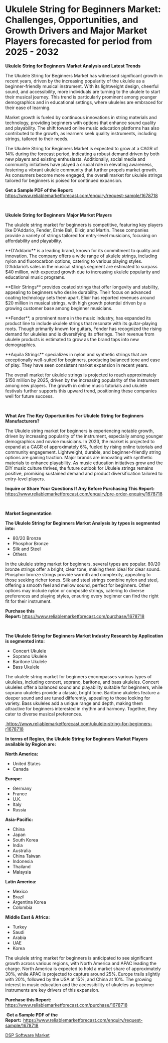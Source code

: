 <p><h1>Ukulele String for Beginners Market: Challenges, Opportunities, and Growth Drivers and Major Market Players forecasted for period from 2025 - 2032</h1></p><p><strong>Ukulele String for Beginners Market Analysis and Latest Trends</strong></p>
<p><p>The Ukulele String for Beginners Market has witnessed significant growth in recent years, driven by the increasing popularity of the ukulele as a beginner-friendly musical instrument. With its lightweight design, cheerful sound, and accessibility, more individuals are turning to the ukulele to start their musical journey. This trend is particularly prominent among younger demographics and in educational settings, where ukuleles are embraced for their ease of learning.</p><p>Market growth is fueled by continuous innovations in string materials and technology, providing beginners with options that enhance sound quality and playability. The shift toward online music education platforms has also contributed to the growth, as learners seek quality instruments, including strings, tailored to their needs.</p><p>The Ukulele String for Beginners Market is expected to grow at a CAGR of 14% during the forecast period, indicating a robust demand driven by both new players and existing enthusiasts. Additionally, social media and community initiatives have played a crucial role in elevating awareness, fostering a vibrant ukulele community that further propels market growth. As consumers become more engaged, the overall market for ukulele strings tailored for beginners is poised for continued expansion.</p></p>
<p><strong>Get a Sample PDF of the Report:&nbsp;</strong> <a href="https://www.reliablemarketforecast.com/enquiry/request-sample/1678718?utm_campaign=2450&utm_medium=2&utm_source=Github&utm_content=ia&utm_term=24032025&utm_id=ukulele-string-for-beginners">https://www.reliablemarketforecast.com/enquiry/request-sample/1678718</a></p>
<p>&nbsp;</p>
<p><strong>Ukulele String for Beginners Major Market Players</strong></p>
<p><p>The ukulele string market for beginners is competitive, featuring key players like D'Addario, Fender, Ernie Ball, Elixir, and Martin. These companies provide a variety of strings tailored for entry-level musicians, focusing on affordability and playability.</p><p>**D'Addario** is a leading brand, known for its commitment to quality and innovation. The company offers a wide range of ukulele strings, including nylon and fluorocarbon options, catering to various playing styles. D'Addario’s sales in the musical strings segment are estimated to surpass $40 million, with expected growth due to increasing ukulele popularity and educational music programs.</p><p>**Elixir Strings** provides coated strings that offer longevity and stability, appealing to beginners who desire durability. Their focus on advanced coating technology sets them apart. Elixir has reported revenues around $20 million in musical strings, with high growth potential driven by a growing customer base among beginner musicians.</p><p>**Fender**, a prominent name in the music industry, has expanded its product line to include ukulele strings that resonate with its guitar-playing roots. Though primarily known for guitars, Fender has recognized the rising demand for ukuleles and is diversifying its offerings. Their revenue from ukulele products is estimated to grow as the brand taps into new demographics.</p><p>**Aquila Strings** specializes in nylon and synthetic strings that are exceptionally well-suited for beginners, producing balanced tone and ease of play. They have seen consistent market expansion in recent years.</p><p>The overall market for ukulele strings is projected to reach approximately $150 million by 2025, driven by the increasing popularity of the instrument among new players. The growth in online music tutorials and ukulele festivals further supports this upward trend, positioning these companies well for future success.</p></p>
<p>&nbsp;</p>
<p><strong>What Are The Key Opportunities For Ukulele String for Beginners Manufacturers?</strong></p>
<p><p>The Ukulele string market for beginners is experiencing notable growth, driven by increasing popularity of the instrument, especially among younger demographics and novice musicians. In 2023, the market is projected to expand at a CAGR of approximately 6%, fueled by rising online tutorials and community engagement. Lightweight, durable, and beginner-friendly string options are gaining traction. Major brands are innovating with synthetic materials to enhance playability. As music education initiatives grow and the DIY music culture thrives, the future outlook for Ukulele strings remains positive, promising sustained demand and product diversification tailored to entry-level players.</p></p>
<p><strong>Inquire or Share Your Questions If Any Before Purchasing This Report:</strong> <a href="https://www.reliablemarketforecast.com/enquiry/pre-order-enquiry/1678718?utm_campaign=2450&utm_medium=2&utm_source=Github&utm_content=ia&utm_term=24032025&utm_id=ukulele-string-for-beginners">https://www.reliablemarketforecast.com/enquiry/pre-order-enquiry/1678718</a></p>
<p>&nbsp;</p>
<p><strong>Market Segmentation</strong></p>
<p><strong>The Ukulele String for Beginners Market Analysis by types is segmented into:</strong></p>
<p><ul><li>80/20 Bronze</li><li>Phosphor Bronze</li><li>Silk and Steel</li><li>Others</li></ul></p>
<p><p>In the ukulele string market for beginners, several types are popular. 80/20 bronze strings offer a bright, clear tone, making them ideal for clear sound. Phosphor bronze strings provide warmth and complexity, appealing to those seeking richer tones. Silk and steel strings combine nylon and steel, offering a smooth feel and mellow sound, perfect for beginners. Other options may include nylon or composite strings, catering to diverse preferences and playing styles, ensuring every beginner can find the right fit for their instrument.</p></p>
<p><strong>Purchase this Report:&nbsp;</strong><a href="https://www.reliablemarketforecast.com/purchase/1678718?utm_campaign=2450&utm_medium=2&utm_source=Github&utm_content=ia&utm_term=24032025&utm_id=ukulele-string-for-beginners">https://www.reliablemarketforecast.com/purchase/1678718</a></p>
<p>&nbsp;</p>
<p><strong>The Ukulele String for Beginners Market Industry Research by Application is segmented into:</strong></p>
<p><ul><li>Concert Ukulele</li><li>Soprano Ukulele</li><li>Baritone Ukulele</li><li>Bass Ukulele</li></ul></p>
<p><p>The ukulele string market for beginners encompasses various types of ukuleles, including concert, soprano, baritone, and bass ukuleles. Concert ukuleles offer a balanced sound and playability suitable for beginners, while soprano ukuleles provide a classic, bright tone. Baritone ukuleles feature a deeper sound and are tuned differently, appealing to those looking for variety. Bass ukuleles add a unique range and depth, making them attractive for beginners interested in rhythm and harmony. Together, they cater to diverse musical preferences.</p></p>
<p><a href="https://www.reliablemarketforecast.com/ukulele-string-for-beginners-r1678718?utm_campaign=2450&utm_medium=2&utm_source=Github&utm_content=ia&utm_term=24032025&utm_id=ukulele-string-for-beginners">&nbsp;https://www.reliablemarketforecast.com/ukulele-string-for-beginners-r1678718</a></p>
<p><strong>In terms of Region, the Ukulele String for Beginners Market Players available by Region are:</strong></p>
<p>
    <p> <strong> North America: </strong>
        <ul>
            <li>United States</li>
            <li>Canada</li>
        </ul>
        </p> 
    <p> <strong> Europe: </strong>
        <ul>
            <li>Germany</li>
            <li>France</li>
            <li>U.K.</li>
            <li>Italy</li>
            <li>Russia</li>
        </ul>
        </p> 
    <p> <strong> Asia-Pacific: </strong>
        <ul>
            <li>China</li>
            <li>Japan</li>
            <li>South Korea</li>
            <li>India</li>
            <li>Australia</li>
            <li>China Taiwan</li>
            <li>Indonesia</li>
            <li>Thailand</li>
            <li>Malaysia</li>
        </ul>
        </p> 
    <p> <strong> Latin America: </strong>
        <ul>
            <li>Mexico</li>
            <li>Brazil</li>
            <li>Argentina Korea</li>
            <li>Colombia</li>
        </ul>
        </p> 
    <p> <strong> Middle East & Africa: </strong>
        <ul>
            <li>Turkey</li>
            <li>Saudi</li>
            <li>Arabia</li>
            <li>UAE</li>
            <li>Korea</li>
        </ul>
    </p>
    </p>
<p><p>The ukulele string market for beginners is anticipated to see significant growth across various regions, with North America and APAC leading the charge. North America is expected to hold a market share of approximately 30%, while APAC is projected to capture around 25%. Europe trails slightly with 20%, followed by the USA at 15%, and China at 10%. The growing interest in music education and the accessibility of ukuleles as beginner instruments are key drivers of this expansion.</p></p>
<p><strong>Purchase this Report: </strong><a href="https://www.reliablemarketforecast.com/purchase/1678718?utm_campaign=2450&utm_medium=2&utm_source=Github&utm_content=ia&utm_term=24032025&utm_id=ukulele-string-for-beginners">https://www.reliablemarketforecast.com/purchase/1678718</a></p>
<p>&nbsp;<strong>Get a Sample PDF of the Report:&nbsp;&nbsp;</strong><a href="https://www.reliablemarketforecast.com/enquiry/request-sample/1678718?utm_campaign=2450&utm_medium=2&utm_source=Github&utm_content=ia&utm_term=24032025&utm_id=ukulele-string-for-beginners">https://www.reliablemarketforecast.com/enquiry/request-sample/1678718</a></p>
<p><strong></strong></p>
<p><p><a href="https://github.com/curinbucan9/Market-Research-Report-List-1/blob/main/dsp-software-market.md?utm_campaign=2450&utm_medium=2&utm_source=Github&utm_content=ia&utm_term=24032025&utm_id=ukulele-string-for-beginners">DSP Software Market</a></p></p>